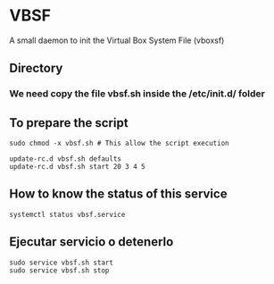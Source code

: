 # VBSF
A small daemon to init the Virtual Box System File (vboxsf)

## Directory
### We need copy the file **vbsf.sh** inside the **/etc/init.d/** folder

## To prepare the script
```shell
sudo chmod -x vbsf.sh # This allow the script execution

update-rc.d vbsf.sh defaults
update-rc.d vbsf.sh start 20 3 4 5
```

## How to know the status of this service
```shell
systemctl status vbsf.service
```

## Ejecutar servicio o detenerlo
```shell
sudo service vbsf.sh start
sudo service vbsf.sh stop
```